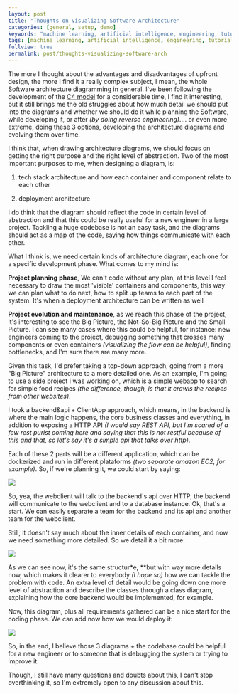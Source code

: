 ```yaml
---
layout: post
title: "Thoughts on Visualizing Software Architecture" 
categories: [general, setup, demo]
keywords: "machine learning, artificial intelligence, engineering, tutorial, sentiment analysis, nlp, python, scikit learn, sklearn"
tags: [machine learning, artificial intelligence, engineering, tutorial, text classification, NLP, Sentiment Analysis]
fullview: true
permalink: post/thoughts-visualizing-software-arch
---
```


The more I thought about the advantages and disadvantages of upfront design, the more I find it a really complex subject, I mean, the whole Software architecture diagramming in general. I've been following the development of the [C4 model](http://www.codingthearchitecture.com/2014/08/24/c4_model_poster.html) for a considerable time, I find it interesting, but it still brings me the old struggles about how much detail we should put into the diagrams and whether we should do it while planning the Software, while developing it, or after *(by doing reverse engineering)*.... or even more extreme, doing these 3 options, developing the architecture diagrams and evolving them over time.

I think that, when drawing architecture diagrams, we should focus on getting the right purpose and the right level of abstraction. Two of the most important purposes to me, when designing a diagram, is:

1. tech stack architecture and how each container and component relate to each other

2. deployment architecture

I do think that the diagram should reflect the code in certain level of abstraction and that this could be really useful for a new engineer in a large project. Tackling a huge codebase is not an easy task, and the diagrams should act as a map of the code, saying how things communicate with each other.

What I think is, we need certain kinds of architecture diagram, each one for a specific development phase. What comes to my mind is:


**Project planning phase**, We can't code without any plan, at this level I feel necessary to draw the most 'visible' containers and components, this way we can plan what to do next, how to split up teams to each part of the system. It's when a deployment architecture can be written as well

**Project evolution and maintenance**, as we reach this phase of the project, it's interesting to see the Big Picture, the Not-So-Big Picture and the Small Picture. I can see many cases where this could be helpful, for instance: new engineers coming to the project, debugging something that crosses many components or even containers *(visualizing the flow can be helpful)*, finding bottlenecks, and I'm sure there are many more.

Given this task, I'd prefer taking a top-down approach, going from a more "Big Picture" architecture to a more detailed one. As an example, I'm going to use a side project I was working on, which is a simple webapp to search for simple food recipes *(the difference, though, is that it crawls the recipes from other websites)*.

I took a backend&api + ClientApp approach, which means, in the backend is where the main logic happens, the core business classes and everything, in addition to exposing a HTTP API *(I would say REST API, but I'm scared of a few rest purist coming here and saying that this is not restful because of this and that, so let's say it's a simple api that talks over http)*.

Each of these 2 parts will be a different application, which can be dockerized and run in different plataforms *(two separate amazon EC2, for example)*. So, if we're planning it, we could start by saying:

![](/content/images/images/gdd20overview.png)

So, yea, the webclient will talk to the backend's api over HTTP, the backend will communicate to the webclient and to a database instance. Ok, that's a start. We can easily separate a team for the backend and its api and another team for the webclient.

Still, it doesn't say much about the inner details of each container, and now we need something more detailed. So we detail it a bit more:


![](/content/images/images/gdd20arch.png)

As we can see now, it's the same structur*e, **but with way more details now, which makes it clearer to everybody *(I hope so)* how we can tackle the problem with code. An extra level of detail would be going down one more level of abstraction and describe the classes through a class diagram, explaining how the core backend would be implemented, for example.

Now, this diagram, plus all requirements gathered can be a nice start for the coding phase. We can add now how we would deploy it:


![](/content/images/images/gdd20deploy.png)

So, in the end, I believe those 3 diagrams + the codebase could be helpful for a new engineer or to someone that is debugging the system or trying to improve it.

Though, I still have many questions and doubts about this, I can't stop overthinking it, so I'm extremely open to any discussion about this.
